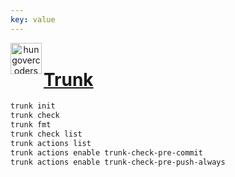 ```yaml
---
key: value
---
```


<header class="site-header">
  <a href="https://blog.hungovercoders.com"><img alt="hungovercoders" src="../assets/logo3.ico"
    width=50px align="left"></a>
</header>

# [Trunk](https://trunk.io/)

```bash
trunk init
trunk check
trunk fmt
trunk check list
trunk actions list
trunk actions enable trunk-check-pre-commit
trunk actions enable trunk-check-pre-push-always
```

